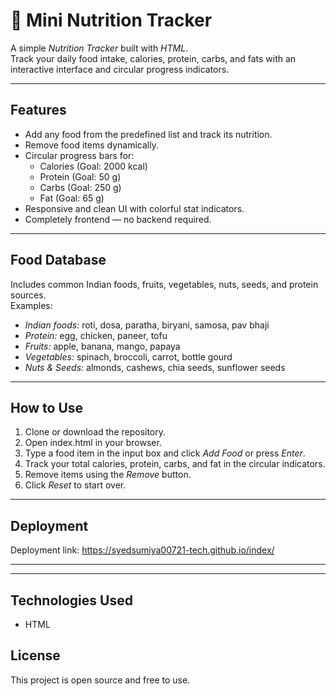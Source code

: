 # 🥗 Mini Nutrition Tracker

A simple *Nutrition Tracker* built with *HTML*.  
Track your daily food intake, calories, protein, carbs, and fats with an interactive interface and circular progress indicators.

---

## Features

- Add any food from the predefined list and track its nutrition.
- Remove food items dynamically.
- Circular progress bars for:
  - Calories (Goal: 2000 kcal)
  - Protein (Goal: 50 g)
  - Carbs (Goal: 250 g)
  - Fat (Goal: 65 g)
- Responsive and clean UI with colorful stat indicators.
- Completely frontend — no backend required.

---

## Food Database

Includes common Indian foods, fruits, vegetables, nuts, seeds, and protein sources.  
Examples:  
- *Indian foods:* roti, dosa, paratha, biryani, samosa, pav bhaji  
- *Protein:* egg, chicken, paneer, tofu  
- *Fruits:* apple, banana, mango, papaya  
- *Vegetables:* spinach, broccoli, carrot, bottle gourd  
- *Nuts & Seeds:* almonds, cashews, chia seeds, sunflower seeds

---

## How to Use

1. Clone or download the repository.
2. Open index.html in your browser.
3. Type a food item in the input box and click *Add Food* or press *Enter*.
4. Track your total calories, protein, carbs, and fat in the circular indicators.
5. Remove items using the *Remove* button.
6. Click *Reset* to start over.

---


## Deployment

Deployment link:
https://syedsumiya00721-tech.github.io/index/


---

---

## Technologies Used

- HTML

## License

This project is open source and free to use.
